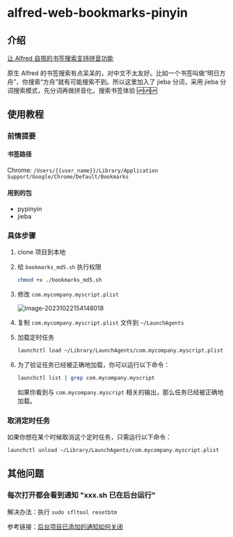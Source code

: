 # alfred-web-bookmarks-pinyin

## 介绍

[让 Alfred 自带的书签搜索支持拼音功能](https://kudoryafuka3.github.io/2023/08/13/%E8%AE%A9-Alfred-%E8%87%AA%E5%B8%A6%E7%9A%84%E4%B9%A6%E7%AD%BE%E6%90%9C%E7%B4%A2%E6%94%AF%E6%8C%81%E6%8B%BC%E9%9F%B3%E5%8A%9F%E8%83%BD/)

原生 Alfred 的书签搜索有点呆呆的，对中文不太友好。比如一个书签叫做“明日方舟”，你搜索“方舟”就有可能搜索不到。所以这里加入了 jieba 分词，采用 jieba 分词搜索模式，先分词再做拼音化，搜索书签体验 🆙🆙🆙

## 使用教程

### 前情提要


#### 书签路径

Chrome: `/Users/{{user_name}}/Library/Application Support/Google/Chrome/Default/Bookmarks`

#### 用到的包

- pypinyin
- jieba

### 具体步骤

1. clone 项目到本地

2. 给 `bookmarks_md5.sh` 执行权限

   ~~~sh
   chmod +x ./bookmarks_md5.sh
   ~~~

3. 修改 `com.mycompany.myscript.plist`

   ![image-20231022154148018](/Users/ritsu/Library/Application%20Support/typora-user-images/image-20231022154148018.png)

4. 复制 `com.mycompany.myscript.plist` 文件到 `~/LaunchAgents`

5. 加载定时任务

   ~~~sh
   launchctl load ~/Library/LaunchAgents/com.mycompany.myscript.plist
   ~~~

6. 为了验证任务已经被正确地加载，你可以运行以下命令：

   ~~~sh
   launchctl list | grep com.mycompany.myscript
   ~~~

   如果你看到与 `com.mycompany.myscript` 相关的输出，那么任务已经被正确地加载。

### 取消定时任务

如果你想在某个时候取消这个定时任务，只需运行以下命令：

```bash
launchctl unload ~/Library/LaunchAgents/com.mycompany.myscript.plist
```

## 其他问题

### 每次打开都会看到通知 "xxx.sh 已在后台运行"

解决办法：执行 `sudo sfltool resetbtm`

参考链接：[后台项目已添加的通知如何关闭](https://discussionschinese.apple.com/thread/254470532)
